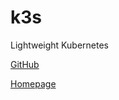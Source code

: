 # k3s

Lightweight Kubernetes

[GitHub](https://github.com/rancher/k3s)

[Homepage](https://k3s.io/)

